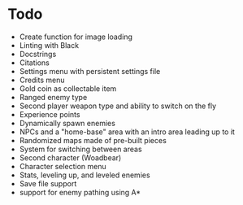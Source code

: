 # Todo

- Create function for image loading
- Linting with Black
- Docstrings
- Citations
- Settings menu with persistent settings file  
- Credits menu  
- Gold coin as collectable item  
- Ranged enemy type  
- Second player weapon type and ability to switch on the fly  
- Experience points  
- Dynamically spawn enemies  
- NPCs and a "home-base" area with an intro area leading up to it  
- Randomized maps made of pre-built pieces  
- System for switching between areas  
- Second character (Woadbear)  
- Character selection menu  
- Stats, leveling up, and leveled enemies  
- Save file support  
- support for enemy pathing using A*
